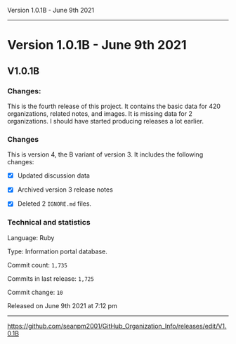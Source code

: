 Version 1.0.1B - June 9th 2021 

***

# Version 1.0.1B - June 9th 2021

## V1.0.1B

### Changes:

This is the fourth release of this project. It contains the basic data for 420 organizations, <!-- (fork count minus 2) !--> related notes, and images. It is missing data for 2 organizations. I should have started producing releases a lot earlier.

### Changes

This is version 4, the B variant of version 3. It includes the following changes:

- [x] Updated discussion data

<!--
- [x] Added data for June 9th 2021

- [x] Added new documentation
!-->

- [x] Archived version 3 release notes

- [x] Deleted 2 `IGNORE.md` files.

### Technical and statistics

Language: Ruby

Type: Information portal database.

Commit count: `1,735`

Commits in last release: `1,725`

Commit change: `10`

Released on June 9th 2021 at 7:12 pm

***

https://github.com/seanpm2001/GitHub_Organization_Info/releases/edit/V1.0.1B

